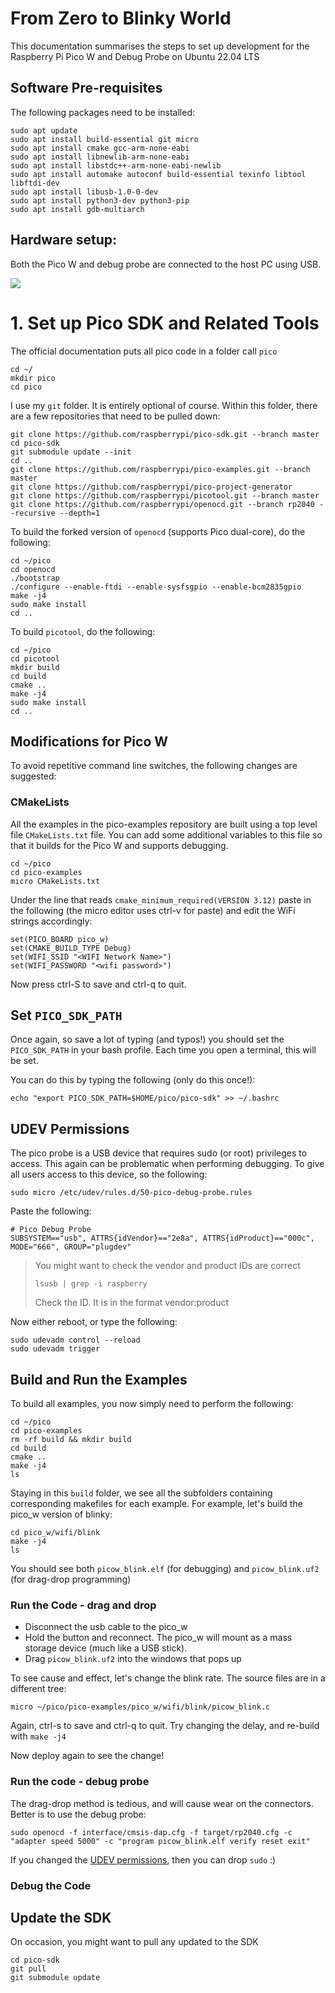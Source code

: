 # From Zero to Blinky World

This documentation summarises the steps to set up development for the Raspberry Pi Pico W and Debug Probe on Ubuntu 22.04 LTS

## Software Pre-requisites

The following packages need to be installed:

```
sudo apt update
sudo apt install build-essential git micro
sudo apt install cmake gcc-arm-none-eabi 
sudo apt install libnewlib-arm-none-eabi 
sudo apt install libstdc++-arm-none-eabi-newlib
sudo apt install automake autoconf build-essential texinfo libtool libftdi-dev 
sudo apt install libusb-1.0-0-dev
sudo apt install python3-dev python3-pip
sudo apt install gdb-multiarch
```


## Hardware setup:

Both the Pico W and debug probe are connected to the host PC using USB.


![](../docs/img/wiring.jpeg)

# 1. Set up Pico SDK and Related Tools

The official documentation puts all pico code in a folder call `pico`

```
cd ~/
mkdir pico
cd pico
```

I use my `git` folder. It is entirely optional of course. Within this folder, there are a few repositories that need to be pulled down:

```
git clone https://github.com/raspberrypi/pico-sdk.git --branch master
cd pico-sdk
git submodule update --init
cd ..
git clone https://github.com/raspberrypi/pico-examples.git --branch master
git clone https://github.com/raspberrypi/pico-project-generator
git clone https://github.com/raspberrypi/picotool.git --branch master
git clone https://github.com/raspberrypi/openocd.git --branch rp2040 --recursive --depth=1
```

To build the forked version of `openocd` (supports Pico dual-core), do the following:

```
cd ~/pico
cd openocd
./bootstrap
./configure --enable-ftdi --enable-sysfsgpio --enable-bcm2835gpio
make -j4
sudo make install
cd ..
```

To build `picotool`, do the following:

```
cd ~/pico
cd picotool
mkdir build
cd build
cmake ..
make -j4
sudo make install
cd ..
```


## Modifications for Pico W

To avoid repetitive command line switches, the following changes are suggested:

### CMakeLists
All the examples in the pico-examples repository are built using a top level file `CMakeLists.txt` file. You can add some additional variables to this file so that it builds for the Pico W and supports debugging.

```
cd ~/pico
cd pico-examples
micro CMakeLists.txt
```

Under the line that reads `cmake_minimum_required(VERSION 3.12)` paste in the following (the micro editor uses ctrl-v for paste) and edit the WiFi strings accordingly:

```
set(PICO_BOARD pico_w)
set(CMAKE_BUILD_TYPE Debug)
set(WIFI_SSID "<WIFI Network Name>")
set(WIFI_PASSWORD "<wifi password>")
```

Now press ctrl-S to save and ctrl-q to quit.

## Set `PICO_SDK_PATH`

Once again, so save a lot of typing (and typos!) you should set the `PICO_SDK_PATH` in your bash profile. Each time you open a terminal, this will be set.

You can do this by typing the following (only do this once!):

```
echo "export PICO_SDK_PATH=$HOME/pico/pico-sdk" >> ~/.bashrc
```

## UDEV Permissions

The pico probe is a USB device that requires sudo (or root) privileges to access. This again can be problematic when performing debugging. To give all users access to this device, so the following:

```
sudo micro /etc/udev/rules.d/50-pico-debug-probe.rules 
```

Paste the following:

```
# Pico Debug Probe
SUBSYSTEM=="usb", ATTRS{idVendor}=="2e8a", ATTRS{idProduct}=="000c", MODE="666", GROUP="plugdev"
```

> You might want to check the vendor and product IDs are correct
>
> `lsusb | grep -i raspberry`
> 
> Check the ID. It is in the format vendor:product

Now either reboot, or type the following:

```
sudo udevadm control --reload
sudo udevadm trigger
```

## Build and Run the Examples

To build all examples, you now simply need to perform the following:

```
cd ~/pico
cd pico-examples
rm -rf build && mkdir build
cd build
cmake ..
make -j4
ls
```

Staying in this `build` folder, we see all the subfolders containing corresponding makefiles for each example. For example, let's build the pico_w version of blinky:

```
cd pico_w/wifi/blink
make -j4
ls
```

You should see both `picow_blink.elf` (for debugging) and `picow_blink.uf2` (for drag-drop programming)

### Run the Code - drag and drop

* Disconnect the usb cable to the pico_w
* Hold the button and reconnect. The pico_w will mount as a mass storage device (much like a USB stick).
* Drag `picow_blink.uf2` into the windows that pops up


To see cause and effect, let's change the blink rate. The source files are in a different tree:

```
micro ~/pico/pico-examples/pico_w/wifi/blink/picow_blink.c
```

Again, ctrl-s to save and ctrl-q to quit. Try changing the delay, and re-build with `make -j4`

Now deploy again to see the change!

### Run the code - debug probe

The drag-drop method is tedious, and will cause wear on the connectors. Better is to use the debug probe:

```
sudo openocd -f interface/cmsis-dap.cfg -f target/rp2040.cfg -c "adapter speed 5000" -c "program picow_blink.elf verify reset exit"
```

If you changed the [UDEV permissions](#udev-permissions), then you can drop `sudo` :)


### Debug the Code



## Update the SDK

On occasion, you might want to pull any updated to the SDK

```
cd pico-sdk
git pull
git submodule update
```

